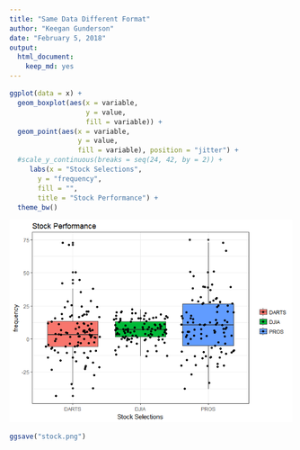 ```yaml
---
title: "Same Data Different Format"
author: "Keegan Gunderson"
date: "February 5, 2018"
output: 
  html_document: 
    keep_md: yes
---
```





```r
ggplot(data = x) +
  geom_boxplot(aes(x = variable,
                   y = value,
                   fill = variable)) +
  geom_point(aes(x = variable,
                 y = value,
                 fill = variable), position = "jitter") +
  #scale_y_continuous(breaks = seq(24, 42, by = 2)) +
     labs(x = "Stock Selections", 
       y = "frequency", 
       fill = "",
       title = "Stock Performance") +
  theme_bw()
```

![](Same_Data_Different_Format_files/figure-html/unnamed-chunk-1-1.png)<!-- -->

```r
ggsave("stock.png")
```


